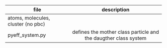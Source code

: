 | file 	| description |  
| ------------- |:-------------:|
| atoms, molecules, cluster (no pbc) | 
| pyeff_system.py | defines the mother class particle and the daugther class system | 
